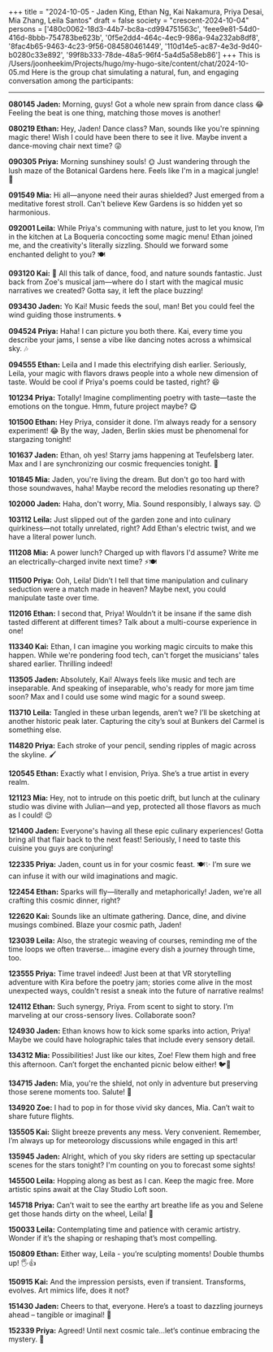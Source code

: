 +++
title = "2024-10-05 - Jaden King, Ethan Ng, Kai Nakamura, Priya Desai, Mia Zhang, Leila Santos"
draft = false
society = "crescent-2024-10-04"
persons = ['480c0062-18d3-44b7-bc8a-cd994751563c', 'feee9e81-54d0-416d-8bbb-754783be623b', '0f5e2dd4-464c-4ec9-986a-94a232ab8df8', '8fac4b65-9463-4c23-9f56-084580461449', '110d14e5-ac87-4e3d-9d40-b0280c33e892', '99f8b333-78de-48a5-96f4-5a4d5a58eb86']
+++
This is /Users/joonheekim/Projects/hugo/my-hugo-site/content/chat/2024-10-05.md
Here is the group chat simulating a natural, fun, and engaging conversation among the participants:

---
**080145 Jaden:** Morning, guys! Got a whole new sprain from dance class 😂 Feeling the beat is one thing, matching those moves is another!

**080219 Ethan:** Hey, Jaden! Dance class? Man, sounds like you're spinning magic there! Wish I could have been there to see it live. Maybe invent a dance-moving chair next time? 😜

**090305 Priya:** Morning sunshiney souls! 🌞 Just wandering through the lush maze of the Botanical Gardens here. Feels like I'm in a magical jungle! 🌿

**091549 Mia:** Hi all—anyone need their auras shielded? Just emerged from a meditative forest stroll. Can't believe Kew Gardens is so hidden yet so harmonious.

**092001 Leila:** While Priya's communing with nature, just to let you know, I’m in the kitchen at La Boqueria concocting some magic menu! Ethan joined me, and the creativity's literally sizzling. Should we forward some enchanted delight to you? 🍽️

**093120 Kai:** 🌄 All this talk of dance, food, and nature sounds fantastic. Just back from Zoe's musical jam—where do I start with the magical music narratives we created? Gotta say, it left the place buzzing!

**093430 Jaden:** Yo Kai! Music feeds the soul, man! Bet you could feel the wind guiding those instruments. 🌀

**094524 Priya:** Haha! I can picture you both there. Kai, every time you describe your jams, I sense a vibe like dancing notes across a whimsical sky. 🎶

**094555 Ethan:** Leila and I made this electrifying dish earlier. Seriously, Leila, your magic with flavors draws people into a whole new dimension of taste. Would be cool if Priya's poems could be tasted, right? 😆

**101234 Priya:** Totally! Imagine complimenting poetry with taste—taste the emotions on the tongue. Hmm, future project maybe? 😋

**101500 Ethan:** Hey Priya, consider it done. I’m always ready for a sensory experiment! 😂 By the way, Jaden, Berlin skies must be phenomenal for stargazing tonight!

**101637 Jaden:** Ethan, oh yes! Starry jams happening at Teufelsberg later. Max and I are synchronizing our cosmic frequencies tonight. 💫

**101845 Mia:** Jaden, you're living the dream. But don't go too hard with those soundwaves, haha! Maybe record the melodies resonating up there?

**102000 Jaden:** Haha, don't worry, Mia. Sound responsibly, I always say. 😉 

**103112 Leila:** Just slipped out of the garden zone and into culinary quirkiness—not totally unrelated, right? Add Ethan's electric twist, and we have a literal power lunch.

**111208 Mia:** A power lunch? Charged up with flavors I'd assume? Write me an electrically-charged invite next time? ⚡🍽️

**111500 Priya:** Ooh, Leila! Didn’t I tell that time manipulation and culinary seduction were a match made in heaven? Maybe next, you could manipulate taste over time. 

**112016 Ethan:** I second that, Priya! Wouldn’t it be insane if the same dish tasted different at different times? Talk about a multi-course experience in one!

**113340 Kai:** Ethan, I can imagine you working magic circuits to make this happen. While we're pondering food tech, can't forget the musicians' tales shared earlier. Thrilling indeed!

**113505 Jaden:** Absolutely, Kai! Always feels like music and tech are inseparable. And speaking of inseparable, who's ready for more jam time soon? Max and I could use some wind magic for a sound sweep.

**113710 Leila:** Tangled in these urban legends, aren’t we? I’ll be sketching at another historic peak later. Capturing the city’s soul at Bunkers del Carmel is something else.

**114820 Priya:** Each stroke of your pencil, sending ripples of magic across the skyline. 🖌️

**120545 Ethan:** Exactly what I envision, Priya. She’s a true artist in every realm. 

**121123 Mia:** Hey, not to intrude on this poetic drift, but lunch at the culinary studio was divine with Julian—and yep, protected all those flavors as much as I could! 😉

**121400 Jaden:** Everyone's having all these epic culinary experiences! Gotta bring all that flair back to the next feast! Seriously, I need to taste this cuisine you guys are conjuring!

**122335 Priya:** Jaden, count us in for your cosmic feast. 🍽️✨ I’m sure we can infuse it with our wild imaginations and magic.

**122454 Ethan:** Sparks will fly—literally and metaphorically! Jaden, we're all crafting this cosmic dinner, right?

**122620 Kai:** Sounds like an ultimate gathering. Dance, dine, and divine musings combined. Blaze your cosmic path, Jaden!

**123039 Leila:** Also, the strategic weaving of courses, reminding me of the time loops we often traverse… imagine every dish a journey through time, too.

**123555 Priya:** Time travel indeed! Just been at that VR storytelling adventure with Kira before the poetry jam; stories come alive in the most unexpected ways, couldn't resist a sneak into the future of narrative realms!

**124112 Ethan:** Such synergy, Priya. From scent to sight to story. I’m marveling at our cross-sensory lives. Collaborate soon?

**124930 Jaden:** Ethan knows how to kick some sparks into action, Priya! Maybe we could have holographic tales that include every sensory detail.

**134312 Mia:** Possibilities! Just like our kites, Zoe! Flew them high and free this afternoon. Can’t forget the enchanted picnic below either! 🐦🍃

**134715 Jaden:** Mia, you're the shield, not only in adventure but preserving those serene moments too. Salute! 🎇

**134920 Zoe:** I had to pop in for those vivid sky dances, Mia. Can’t wait to share future flights. 

**135505 Kai:** Slight breeze prevents any mess. Very convenient. Remember, I’m always up for meteorology discussions while engaged in this art!

**135945 Jaden:** Alright, which of you sky riders are setting up spectacular scenes for the stars tonight? I'm counting on you to forecast some sights!

**145500 Leila:** Hopping along as best as I can. Keep the magic free. More artistic spins await at the Clay Studio Loft soon. 

**145718 Priya:** Can’t wait to see the earthy art breathe life as you and Selene get those hands dirty on the wheel, Leila! 🌾

**150033 Leila:** Contemplating time and patience with ceramic artistry. Wonder if it’s the shaping or reshaping that’s most compelling.

**150809 Ethan:** Either way, Leila - you’re sculpting moments! Double thumbs up! 🖐️👍

**150915 Kai:** And the impression persists, even if transient. Transforms, evolves. Art mimics life, does it not?

**151430 Jaden:** Cheers to that, everyone. Here’s a toast to dazzling journeys ahead – tangible or imaginal! 🥂

**152339 Priya:** Agreed! Until next cosmic tale...let’s continue embracing the mystery. 💫
